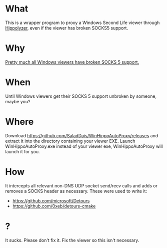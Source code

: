 # What

This is a wrapper program to proxy a Windows Second Life viewer through [Hippolyzer](https://github.com/SaladDais/Hippolyzer/), even if the viewer has broken SOCKS5 support.

# Why

[Pretty much all Windows viewers have broken SOCKS 5 support.](https://jira.secondlife.com/browse/BUG-134040)

# When

Until Windows viewers get their SOCKS 5 support unbroken by someone, maybe you?

# Where

Download https://github.com/SaladDais/WinHippoAutoProxy/releases and extract it into the directory containing your viewer EXE. Launch WinHippoAutoProxy.exe instead of your viewer exe, WinHippoAutoProxy will launch it for you.

# How

It intercepts all relevant non-DNS UDP socket send/recv calls and adds or removes a SOCKS header as necessary. These were used to write it:

* https://github.com/microsoft/Detours
* https://github.com/0xeb/detours-cmake

# ?

It sucks. Please don't fix it. Fix the viewer so this isn't necessary.
